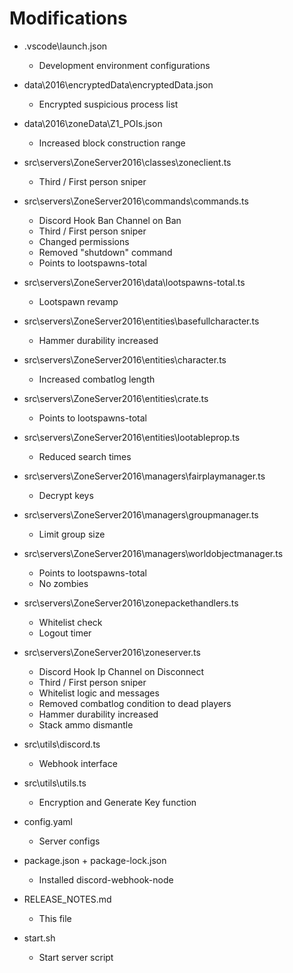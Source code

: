 # Modifications

* .vscode\launch.json
    * Development environment configurations
* data\2016\encryptedData\encryptedData.json
    * Encrypted suspicious process list
* data\2016\zoneData\Z1_POIs.json
    * Increased block construction range

* src\servers\ZoneServer2016\classes\zoneclient.ts
    * Third / First person sniper
* src\servers\ZoneServer2016\commands\commands.ts
    * Discord Hook Ban Channel on Ban
    * Third / First person sniper
    * Changed permissions
    * Removed "shutdown" command
    * Points to lootspawns-total
* src\servers\ZoneServer2016\data\lootspawns-total.ts
    * Lootspawn revamp
* src\servers\ZoneServer2016\entities\basefullcharacter.ts
    * Hammer durability increased
* src\servers\ZoneServer2016\entities\character.ts
    * Increased combatlog length
* src\servers\ZoneServer2016\entities\crate.ts
    * Points to lootspawns-total
* src\servers\ZoneServer2016\entities\lootableprop.ts
    * Reduced search times
* src\servers\ZoneServer2016\managers\fairplaymanager.ts
    * Decrypt keys
* src\servers\ZoneServer2016\managers\groupmanager.ts
    * Limit group size
* src\servers\ZoneServer2016\managers\worldobjectmanager.ts
    * Points to lootspawns-total
    * No zombies
* src\servers\ZoneServer2016\zonepackethandlers.ts
    * Whitelist check
    * Logout timer
* src\servers\ZoneServer2016\zoneserver.ts
    * Discord Hook Ip Channel on Disconnect
    * Third / First person sniper
    * Whitelist logic and messages
    * Removed combatlog condition to dead players
    * Hammer durability increased
    * Stack ammo dismantle
* src\utils\discord.ts
    * Webhook interface
* src\utils\utils.ts
    * Encryption and Generate Key function
* config.yaml
    * Server configs
* package.json + package-lock.json
    * Installed discord-webhook-node
* RELEASE_NOTES.md
    * This file
* start.sh
    * Start server script